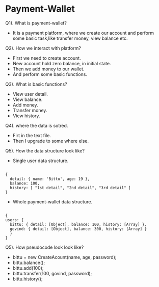 # Payment-Wallet

Q1). What is payment-wallet?

  - It is a payment platform, where we create our account
  and perform some basic task,like transfer money, view balance etc.

Q2). How we interact with platform?
 
  - First we need to create account.
  - New account hold zero balance, in initial state.
  - Then we add money to our wallet.
  - And perform some basic functions.

Q3). What is basic functions?

  - View user detail.
  - View balance.
  - Add money.
  - Transfer money.
  - View history.

Q4). where the data is sotred.

  - Firt in the text file.
  - Then I upgrade to some where else.

Q5). How the data structure look like?

  - Single user data structure.

  ```
 
  {
    detail: { name: 'Bittu', age: 19 },
    balance: 100,
    history: [ "1st detail", "2nd detail", "3rd detail" ]
  }
  ```

  - Whole payment-wallet data structure.
  
  ```

  {
  users: {
    bittu: { detail: [Object], balance: 100, history: [Array] },
    govind: { detail: [Object], balance: 300, history: [Array] }
    }
  }
  ```
Q5). How  pseudocode look look like?

  - bittu = new CreateAcount(name, age, password);
  - bittu.balance();
  - bittu.add(100);
  - bittu.transfer(100, govind, password);
  - bittu.history();

